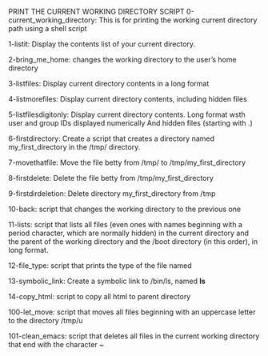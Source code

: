  PRINT THE CURRENT WORKING DIRECTORY SCRIPT
0-current_working_directory: This is for printing the working current directory path using a shell script

1-listit: Display the contents list of your current directory.

2-bring_me_home: changes the working directory to the user’s home directory

3-listfiles: Display current directory contents in a long format

4-listmorefiles: Display current directory contents, including hidden files

5-listfilesdigitonly: Display current directory contents.
     Long format
     wsth user and group IDs displayed numerically
     And hidden files (starting with .)

6-firstdirectory: Create a script that creates a directory named my_first_directory in the /tmp/ directory.

7-movethatfile: Move the file betty from /tmp/ to /tmp/my_first_directory

8-firstdelete: Delete the file betty from /tmp/my_first_directory

9-firstdirdeletion: Delete directory my_first_directory from /tmp

10-back: script that changes the working directory to the previous one

11-lists: script that lists all files (even ones with names beginning with a period character, which are normally hidden) in the current directory and the parent of the working directory and the /boot directory (in this order), in long format.

12-file_type: script that prints the type of the file named

13-symbolic_link: Create a symbolic link to /bin/ls, named __ls__


14-copy_html: script to copy all html to parent directory

100-let_move:  script that moves all files beginning with an uppercase letter to the directory /tmp/u

101-clean_emacs:  script that deletes all files in the current working directory that end with the character ~
